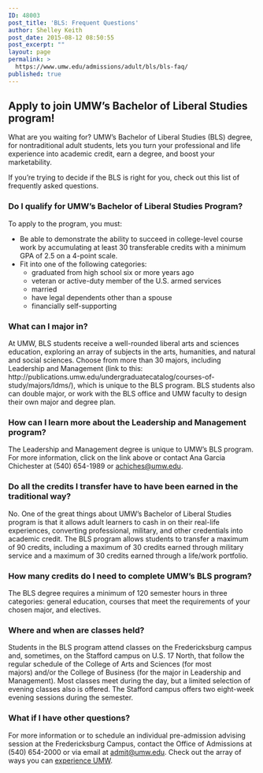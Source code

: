 ```yaml
---
ID: 48003
post_title: 'BLS: Frequent Questions'
author: Shelley Keith
post_date: 2015-08-12 08:50:55
post_excerpt: ""
layout: page
permalink: >
  https://www.umw.edu/admissions/adult/bls/bls-faq/
published: true
---
```

<h2>Apply to join UMW’s Bachelor of Liberal Studies program!</h2>
What are you waiting for? UMW’s Bachelor of Liberal Studies (BLS) degree, for nontraditional adult students, lets you turn your professional and life experience into academic credit, earn a degree, and boost your marketability.

If you’re trying to decide if the BLS is right for you, check out this list of frequently asked questions.
<h3>Do I qualify for UMW’s Bachelor of Liberal Studies Program?</h3>
To apply to the program, you must:
<ul>
	<li>Be able to demonstrate the ability to succeed in college-level course work by accumulating at least 30 transferable credits with a minimum GPA of 2.5 on a 4-point scale.</li>
	<li>Fit into one of the following categories:
<ul>
	<li>graduated from high school six or more years ago</li>
	<li>veteran or active-duty member of the U.S. armed services</li>
	<li>married</li>
	<li>have legal dependents other than a spouse</li>
	<li>financially self-supporting</li>
</ul>
</li>
</ul>
<h3>What can I major in?</h3>
At UMW, BLS students receive a well-rounded liberal arts and sciences education, exploring an array of subjects in the arts, humanities, and natural and social sciences. Choose from more than 30 majors, including Leadership and Management (link to this: http://publications.umw.edu/undergraduatecatalog/courses-of-study/majors/ldms/), which is unique to the BLS program. BLS students also can double major, or work with the BLS office and UMW faculty to design their own major and degree plan.
<h3>How can I learn more about the Leadership and Management program?</h3>
The Leadership and Management degree is unique to UMW’s BLS program. For more information, click on the link above or contact Ana Garcia Chichester at (540) 654-1989 or <a href="mailto:achiches@umw.edu"><u>achiches@umw.edu</u></a>.
<h3>Do all the credits I transfer have to have been earned in the traditional way?</h3>
No. One of the great things about UMW’s Bachelor of Liberal Studies program is that it allows adult learners to cash in on their real-life experiences, converting professional, military, and other credentials into academic credit. The BLS program allows students to transfer a maximum of 90 credits, including a maximum of 30 credits earned through military service and a maximum of 30 credits earned through a life/work portfolio.
<h3>How many credits do I need to complete UMW’s BLS program?</h3>
The BLS degree requires a minimum of 120 semester hours in three categories: general education, courses that meet the requirements of your chosen major, and electives.
<h3>Where and when are classes held?</h3>
Students in the BLS program attend classes on the Fredericksburg campus and, sometimes, on the Stafford campus on U.S. 17 North, that follow the regular schedule of the College of Arts and Sciences (for most majors) and/or the College of Business (for the major in Leadership and Management). Most classes meet during the day, but a limited selection of evening classes also is offered. The Stafford campus offers two eight-week evening sessions during the semester.
<h3>What if I have other questions?</h3>
For more information or to schedule an individual pre-admission advising session at the Fredericksburg Campus, contact the Office of Admissions at (540) 654-2000 or via email at <a href="mailto:admit@umw.edu">admit@umw.edu</a>. Check out the array of ways you can <a href="/admissions/visit/">experience UMW</a>.